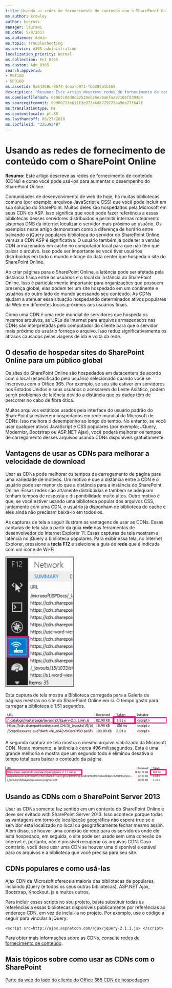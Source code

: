 ```yaml
---
title: Usando as redes de fornecimento de conteúdo com o SharePoint Online
ms.author: krowley
author: kccross
manager: laurawi
ms.date: 5/8/2017
ms.audience: Admin
ms.topic: troubleshooting
ms.service: o365-administration
localization_priority: Normal
ms.collection: Ent_O365
ms.custom: Adm_O365
search.appverid:
- MET150
- SPO160
ms.assetid: 9a64268c-0b74-4eaa-b971-fb6380b1b165
description: 'Resumo: Este artigo descreve redes de fornecimento de conteúdo (CDNs) e como você pode usá-los para aumentar o desempenho do SharePoint Online.'
ms.openlocfilehash: 63062c08d0c22518eb36ea0a6faa97106fd394b4
ms.sourcegitcommit: 69d60723e611f3c973a6d6779722aa9da77f647f
ms.translationtype: MT
ms.contentlocale: pt-BR
ms.lasthandoff: 08/27/2018
ms.locfileid: "22539248"
---
```

# <a name="using-content-delivery-networks-with-sharepoint-online"></a>Usando as redes de fornecimento de conteúdo com o SharePoint Online

 **Resumo:** Este artigo descreve as redes de fornecimento de conteúdo (CDNs) e como você pode usá-los para aumentar o desempenho do SharePoint Online. 
  
Comunidades de desenvolvimento de web de hoje, há muitas bibliotecas comuns (por exemplo, arquivos JavaScript e CSS) que você pode incluir em sua solução do SharePoint. Muitos deles são hospedados pela Microsoft em seus CDN do ASP. Isso significa que você pode fazer referência a essas bibliotecas desses servidores distribuídos e permitir internas roteamento sistemas DNS da internet localizar o servidor mais próximo ao usuário. Os exemplos neste artigo demonstram como a diferença de horário entre baixando o jQuery populares biblioteca do servidor do SharePoint Online versus a CDN ASP é significativa. O usuário também já pode ter a versão CDN armazenados em cache no computador local para que não têm que baixar o arquivo. Isso pode ser importante se você tiver usuários distribuídos em todo o mundo e longe do data center que hospeda o site do SharePoint Online.
  
Ao criar páginas para o SharePoint Online, a latência pode ser afetada pela distância física entre os usuários e o local da instância do SharePoint Online. Isso é particularmente importante para organizações que possuem presença global, elas podem ter um site hospedado em um continente e usuários do outro lado do mundo acessando seu conteúdo. As CDNs ajudam a atenuar essa situação hospedando determinados ativos populares da Web em diferentes locais próximos aos usuários finais.
  
Como uma CDN é uma rede mundial de servidores que hospeda os mesmos arquivos, as URLs de Internet para arquivos armazenados nas CDNs são interpretadas pelo computador do cliente para que o servidor mais próximo do usuário forneça o arquivo. Isso reduz significativamente os atrasos causados pelas viagens de ida e volta da rede.
  
## <a name="the-challenge-of-hosting-sharepoint-online-sites-for-a-global-audience"></a>O desafio de hospedar sites do SharePoint Online para um público global

Os sites do SharePoint Online são hospedados em datacenters de acordo com o local (especificado pelo usuário) selecionado quando você se inscreveu com o Office 365. Por exemplo, se seu site estiver em servidores nos Estados Unidos e seus usuários o acessarem do Leste Asiático, podem surgir problemas de latência devido a distância que os dados têm de percorrer no cabo de fibra ótica.
  
Muitos arquivos estáticos usados pela interface do usuário padrão do SharePoint já estiverem hospedados em rede mundial da Microsoft de CDNs. Isso melhora o desempenho ao longo do tempo. No entanto, se você usar qualquer ativos JavaScript e CSS populares (por exemplo; JQuery, Modernizr, Bootstrap ou ASP.NET Ajax), você poderá melhorar os tempos de carregamento desses arquivos usando CDNs disponíveis gratuitamente.
  
## <a name="advantages-of-using-cdns-to-improve-download-speed"></a>Vantagens de usar as CDNs para melhorar a velocidade de download

Usar as CDNs pode melhorar os tempos de carregamento de página para uma variedade de motivos. Um motivo é que a distância entre a CDN e o usuário pode ser menor do que a distância para a instância do SharePoint Online. Essas redes são altamente distribuídas e também se adequam tenham tempos de resposta e disponibilidade muito altos. Outro motivo é que, se você estiver usando uma biblioteca popular dos arquivos CSS, juntamente com uma CDN, o usuário já disponham de biblioteca do cache e eles ainda não precisam baixá-lo em todos os.
  
As capturas de tela a seguir ilustram as vantagens de usar as CDNs. Essas capturas de tela são a partir da guia **rede** nas ferramentas de desenvolvedor do Internet Explorer 11. Essas capturas de tela mostram a latência no jQuery a biblioteca populares. Para exibir essa tela, no Internet Explorer, pressione a **tecla F12** e selecione a guia de **rede** que é indicada com um ícone de Wi-Fi. 
  
![Captura de tela da Rede F12](media/930541fd-af9b-434a-ae18-7bda867be128.png)
  
Esta captura de tela mostra a Biblioteca carregada para a Galeria de páginas mestras no site do SharePoint Online em si. O tempo gasto para carregar a biblioteca é 1.51 segundos.
  
![Captura de tela do tempo de carregamento 1,51 s](media/64225c79-fa53-480f-81cd-0d351674320e.png)
  
A segunda captura de tela mostra o mesmo arquivo viabilizado da Microsoft CDN. Neste momento, a latência é cerca 496 milissegundos. Esta é uma grande melhoria e mostra que um segundo todo é eliminou desativa o tempo total para baixar o conteúdo da página.
  
![Captura de tela dos tempos de carregamento em 469 ms](media/6a553cc3-25a0-42c1-aae7-4aebbc2eb4c3.png)
  
## <a name="using-cdns-with-sharepoint-server-2013"></a>Usando as CDNs com o SharePoint Server 2013

Usar as CDNs somente faz sentido em um contexto do SharePoint Online e deve ser evitado with SharePoint Server 2013. Isso acontece porque todas as vantagens em torno de localização geográfica não espera true se o servidor está localizado no local ou geograficamente fechar mesmo assim. Além disso, se houver uma conexão de rede para os servidores onde ele está hospedado, em seguida, o site pode ser usado sem uma conexão de Internet e, portanto, não é possível recuperar os arquivos CDN. Caso contrário, você deve usar uma CDN se houver uma disponível e estável para os arquivos e a biblioteca que você precisa para seu site.
  
## <a name="popular-cdns-and-how-to-use-them"></a>CDNs populares e como usá-las

Ajax CDN da Microsoft oferece a maioria das bibliotecas de populares, incluindo jQuery (e todos os seus outras bibliotecas), ASP.NET Ajax, Bootstrap, Knockout. js e muitos outros.
  
Para incluir esses scripts no seu projeto, basta substituir todas as referências a essas bibliotecas disponíveis publicamente por referências ao endereço CDN, em vez de incluí-la no projeto. Por exemplo, use o código a seguir para vincular à jQuery:
  
```
<script src=http://ajax.aspnetcdn.com/ajax/jquery-2.1.1.js> </script>
```

Para obter mais informações sobre as CDNs, consulte [redes de fornecimento de conteúdo](content-delivery-networks.md).
  
## <a name="more-topics-about-using-cdns-with-sharepoint"></a>Mais tópicos sobre como usar as CDNs com o SharePoint

[Parte da web do lado do cliente do Office 365 CDN de hospedagem](https://dev.office.com/sharepoint/docs/spfx/web-parts/get-started/hosting-webpart-from-office-365-cdn)
  

